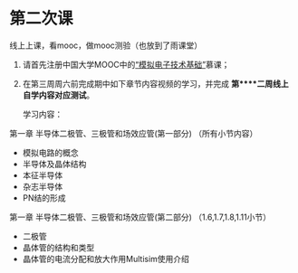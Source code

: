 # 第二次课



线上上课，看mooc，做mooc测验（也放到了雨课堂）



1. 请首先注册中国大学MOOC中的[“模拟电子技术基础”](https://www.icourse163.org/course/NEU-1002920013)慕课；

2. 在第三周周六前完成期中如下章节内容视频的学习，并完成 **第****二周线上自学内容对应测试**。

   学习内容：

第一章 半导体二极管、三极管和场效应管(第一部分) （所有小节内容）

- 模拟电路的概念
- 半导体及晶体结构
- 本征半导体
- 杂志半导体
- PN结的形成

第一章 半导体二极管、三极管和场效应管(第二部分)  （1.6,1.7,1.8,1.11小节）

- 二极管
- 晶体管的结构和类型
- 晶体管的电流分配和放大作用Multisim使用介绍
